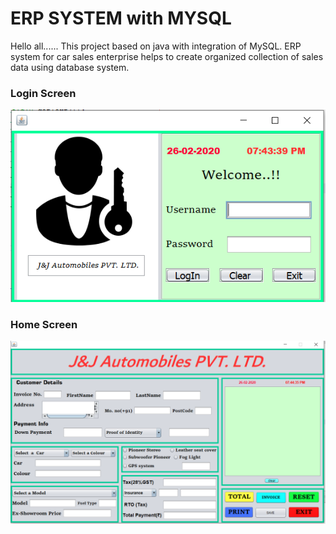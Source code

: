 # ERP SYSTEM with MYSQL
Hello all...... This project based on java with integration of MySQL. 
ERP system for car sales enterprise helps to create organized collection of sales data using database system.

### Login Screen

<img src="login_screen.PNG">

### Home Screen

<img src="home_screen.PNG">
